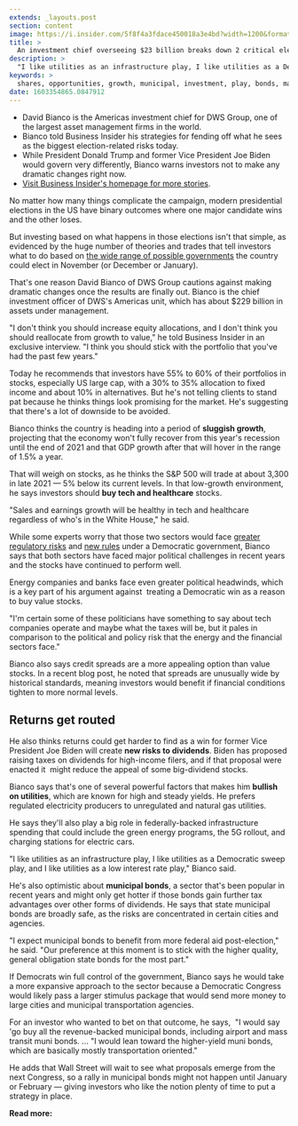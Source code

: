 ```yaml
--- 
extends: _layouts.post 
section: content 
image: https://i.insider.com/5f8f4a3fdace450018a3e4bd?width=1200&format=jpeg 
title: > 
  An investment chief overseeing $23 billion breaks down 2 critical election-linked risks facing the market — and shares the smartest way to turn them both into profit opportunities 
description: > 
  "I like utilities as an infrastructure play, I like utilities as a Democratic sweep play, and I like utilities as a low interest rate play," Bianco said.He's also optimistic about municipal bonds, a sector that's been popular in recent years and might only get hotter if those bonds gain further tax advantages over other forms of dividends.He says that state municipal bonds are broadly safe, as the risks are concentrated in certain cities and agencies."I expect municipal bonds to benefit from more federal aid post-election," he said.For an investor who wanted to bet on that outcome, he says, "I would say 'go buy all the revenue-backed municipal bonds, including airport and mass transit muni bonds. 
keywords: > 
  shares, opportunities, growth, municipal, investment, play, bonds, market, way, thinks, utilities, smartest, investors, overseeing, stocks, profit, bianco, risks, turn 
date: 1603354865.0847912 
--- 
```

<div><ul class="summary-list">
<li>David Bianco is the Americas investment chief for DWS Group, one of the largest asset management firms in the world.&#160;</li>
<li>Bianco told Business Insider his strategies for fending off what he sees as the biggest election-related risks today.</li>
<li>While President Donald Trump and former Vice President Joe Biden would govern very differently, Bianco warns investors not to make any dramatic changes right now.</li>
<li><a href="https://www.businessinsider.com/?hprecirc-bullet">Visit Business Insider's homepage for more stories</a>.</li>
</ul>
<p id="gpt-post-moneygame-mobile_in_post_ad-fluid-1" class="ad ad-wrapper fluid in-post only-mobile"></p>

<p id="gpt-post-moneygame-desktop_in_post_ad-fluid-1" class="ad ad-wrapper fluid in-post only-desktop"></p>
<p>No matter how many things complicate the campaign, modern presidential elections in the US have binary outcomes where one major candidate wins and the other loses.</p><p>But investing based on what happens in those elections isn't that simple, as evidenced by the huge number of theories and trades that tell investors what to do based on <a href="https://www.businessinsider.com/stock-market-investing-strategy-advice-2020-us-election-outcomes-ubs-2020-7">the wide range of possible governments</a> the country could elect in November (or December or January).</p><p>That's one reason David Bianco of DWS Group cautions against making dramatic changes once the results are finally out. Bianco is the chief investment officer of DWS's Americas unit, which has about $229 billion in assets under management.</p><p>"I don't think you should increase equity allocations, and I don't think you should reallocate from growth to value," he told Business Insider in an exclusive interview. "I think you should stick with the portfolio that you've had the past few years."</p><p>Today he recommends that investors have 55% to 60% of their portfolios in stocks, especially US large cap, with a 30% to 35% allocation to fixed income and about 10% in alternatives. But he's not telling clients to stand pat because he thinks things look promising for the market. He's suggesting that there's a lot of downside to be avoided.</p><p>Bianco thinks the country is heading into a period of <strong>sluggish growth</strong>, projecting that the economy won't fully recover from this year's recession until the end of 2021 and that GDP growth after that will hover in the range of 1.5% a year.</p><p>That will weigh on stocks, as he thinks the S&amp;P 500 will trade at about 3,300 in late 2021 &#8212; 5% below its current levels. In that low-growth environment, he says investors should <strong>buy&#160;tech and healthcare</strong> stocks.</p><p>"Sales and earnings growth will be healthy in tech and healthcare regardless of who's in the White House," he said.</p>
<p id="gpt-post-moneygame-mobile_in_post_ad-fluid-2" class="ad ad-wrapper fluid in-post only-mobile"></p>

<p id="gpt-post-moneygame-desktop_in_post_ad-fluid-2" class="ad ad-wrapper fluid in-post only-desktop"></p>
<p>While some experts worry that those two sectors would face <a href="https://www.businessinsider.com/doj-google-antitrust-case-revealed-2020-10">greater regulatory risks</a> and <a href="https://www.businessinsider.com/democrats-healthcare-pelosi-schumer-scotus-ginsburg-rbg-obamacare-2020-9">new rules</a> under a Democratic government, Bianco says that both sectors have faced major political challenges in recent years and the stocks have continued to perform well.</p><p>Energy companies and banks face even greater political headwinds, which is a key part of his argument against&#160; treating a Democratic win as a reason to buy value stocks.&#160;</p><p>"I'm certain some of these politicians have something to say about tech companies operate and maybe what the taxes will be, but it pales in comparison to the political and policy risk that the energy and the financial sectors face."</p><p>Bianco also says credit spreads are a more appealing option than value stocks. In a recent blog post, he noted that spreads are unusually wide by historical standards, meaning investors would benefit if financial conditions tighten to more normal levels.</p><h2>Returns get routed</h2><p>He also thinks returns could get harder to find as a win for former Vice President Joe Biden will create <strong>new risks to dividends</strong>. Biden has proposed raising taxes on dividends for high-income filers, and if that proposal were enacted it&#160; might reduce the appeal of some big-dividend stocks.</p><p>Bianco says that's one of several powerful factors that makes him <strong>bullish on utilities</strong>, which are known for high and steady yields. He prefers regulated electricity producers to unregulated and natural gas utilities.</p><p>He says they'll also play a big role in federally-backed infrastructure spending that could include the green energy programs, the 5G rollout, and charging stations for electric cars.&#160;</p><p>"I like utilities as an infrastructure play, I like utilities as a Democratic sweep play, and I like utilities as a low interest rate play," Bianco said.</p>
<p id="gpt-post-moneygame-mobile_in_post_ad-fluid-3" class="ad ad-wrapper fluid in-post only-mobile"></p>

<p id="gpt-post-moneygame-desktop_in_post_ad-fluid-3" class="ad ad-wrapper fluid in-post only-desktop"></p>
<p>He's also optimistic about&#160;<strong>municipal bonds</strong>, a sector that's been popular in recent years and might only get hotter if those bonds gain further tax advantages over other forms of dividends. He says that state municipal bonds are broadly safe, as the risks are concentrated in certain cities and agencies.</p><p>"I expect municipal bonds to benefit from more federal aid post-election," he said. "Our preference at this moment is to stick with the higher quality, general obligation state bonds for the most part."</p><p>If Democrats win full control of the government, Bianco says he would take a more expansive approach to the sector because a Democratic Congress would likely pass a larger stimulus package that would send more money to large cities and municipal transportation agencies.</p><p>For an investor who wanted to bet on that outcome, he says,&#160; "I would say 'go buy all the revenue-backed municipal bonds, including airport and mass transit muni bonds. ...&#160;"I would lean toward the higher-yield muni bonds, which are basically mostly transportation oriented."</p><p>He adds that Wall Street will wait to see what proposals emerge from the next Congress, so a rally in municipal bonds might not happen until January or February &#8212; giving investors who like the notion plenty of time to put a strategy in place.</p><p><strong>Read more:</strong></p> 
                  </div>